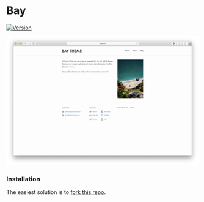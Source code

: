 # Bay
[![Version](https://img.shields.io/gem/v/bay_jekyll_theme)](https://rubygems.org/gems/bay_jekyll_theme)

![](/screenshot.png)

### Installation
The easiest solution is to [fork this repo](https://github.com/eliottvincent/bay/fork).
